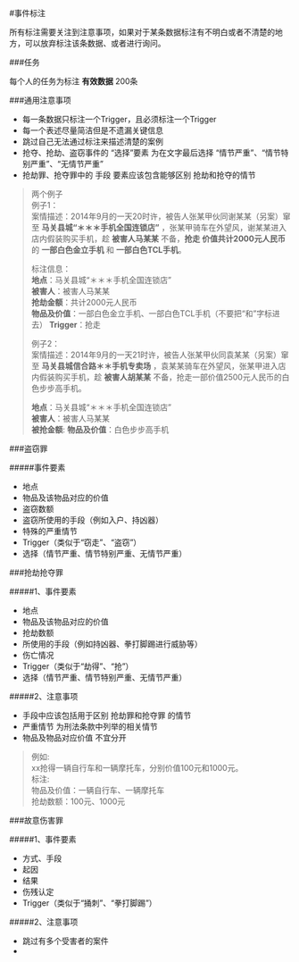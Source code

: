 #事件标注

所有标注需要关注到注意事项，如果对于某条数据标注有不明白或者不清楚的地方，可以放弃标注该条数据、或者进行询问。

###任务

每个人的任务为标注 **有效数据** 200条

###通用注意事项

* 每一条数据只标注一个Trigger，且必须标注一个Trigger
* 每一个表述尽量简洁但是不遗漏关键信息
* 跳过自己无法通过标注来描述清楚的案例
* 抢夺、抢劫、盗窃事件的 “选择”要素 为在文字最后选择 “情节严重”、“情节特别严重”、“无情节严重”
* 抢劫罪、抢夺罪中的 手段 要素应该包含能够区别 抢劫和抢夺的情节

> 两个例子  
> 例子1：  
> 案情描述：2014年9月的一天20时许，被告人张某甲伙同谢某某（另案）窜至 **马关县城“＊＊＊手机全国连锁店”** ，张某甲骑车在外望风，谢某某进入店内假装购买手机，趁 **被害人马某某** 不备，**抢走**  **价值共计2000元人民币** 的 **一部白色金立手机** 和 **一部白色TCL手机**。  
> 
> 标注信息：  
> **地点**：马关县城“＊＊＊手机全国连锁店”  
> **被害人**：被害人马某某  
> **抢劫金额**：共计2000元人民币  
> **物品及价值**：一部白色金立手机、一部白色TCL手机（不要把“和”字标进去）
> **Trigger**：抢走
>  
> 
> 例子2：  
> 案情描述：2014年9月的一天21时许，被告人张某甲伙同袁某某（另案）窜至 **马关县城信合路＊＊手机专卖场** ，袁某某骑车在外望风，张某甲进入店内假装购买手机，趁 **被害人胡某某** 不备，抢走一部价值2500元人民币的白色步步高手机。  
> 
> **地点**：马关县城“＊＊＊手机全国连锁店”  
> **被害人**：被害人马某某  
> **被抢金额**: 
> **物品及价值**：白色步步高手机

###盗窃罪

#####事件要素

* 地点
* 物品及该物品对应的价值
* 盗窃数额
* 盗窃所使用的手段（例如入户、持凶器）
* 特殊的严重情节
* Trigger（类似于“窃走”、“盗窃”）
* 选择（情节严重、情节特别严重、无情节严重）



###抢劫抢夺罪

#####1、事件要素

* 地点
* 物品及该物品对应的价值
* 抢劫数额
* 所使用的手段（例如持凶器、拳打脚踢进行威胁等）
* 伤亡情况
* Trigger（类似于“劫得”、“抢”）
* 选择（情节严重、情节特别严重、无情节严重）

#####2、注意事项

* 手段中应该包括用于区别 抢劫罪和抢夺罪 的情节
* 严重情节 为刑法条款中列举的相关情节
* 物品及物品对应价值 不宜分开

> 例如:  
> xx抢得一辆自行车和一辆摩托车，分别价值100元和1000元。  
> 标注:   
> 物品及价值：一辆自行车、一辆摩托车  
> 抢劫数额：100元、1000元



###故意伤害罪

#####1、事件要素
* 方式、手段
* 起因
* 结果
* 伤残认定
* Trigger（类似于“捅刺”、“拳打脚踢”）

#####2、注意事项
* 跳过有多个受害者的案件
* 
